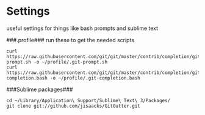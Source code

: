 Settings
========

useful settings for things like bash prompts and sublime text

###.profile###
run these to get the needed scripts
```
curl https://raw.githubusercontent.com/git/git/master/contrib/completion/git-prompt.sh -o ~/profile/.git-prompt.sh
curl https://raw.githubusercontent.com/git/git/master/contrib/completion/git-completion.bash -o ~/profile/.git-completion.bash
```
###Sublime packages###
```
cd ~/Library/Application\ Support/Sublime\ Text\ 3/Packages/
git clone git://github.com/jisaacks/GitGutter.git
```
